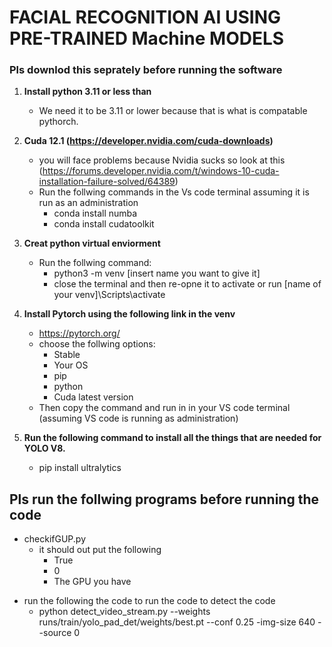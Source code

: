 





# FACIAL RECOGNITION AI USING PRE-TRAINED Machine MODELS  

### Pls downlod this seprately before running the software

1) **Install python 3.11 or less than**
   * We need it to be 3.11 or lower because that is what is compatable pythorch.

2) **Cuda 12.1 (https://developer.nvidia.com/cuda-downloads)**

   * you will face problems because Nvidia sucks so look at this (https://forums.developer.nvidia.com/t/windows-10-cuda-installation-failure-solved/64389)
   * Run the follwing commands in the Vs code terminal assuming it is run as an administration
     * conda install numba
     * conda install cudatoolkit

3) **Creat python virtual enviorment**
   * Run the follwing command:
     * python3 -m venv [insert name you want to give it]
     * close the terminal and then re-opne it to activate or run [name of your venv]\Scripts\activate
  
4) **Install Pytorch using the following link in the venv**
    * https://pytorch.org/
    * choose the follwing options:
      * Stable
      * Your OS
      * pip
      * python
      * Cuda latest version
    * Then copy the command and run in in your VS code terminal (assuming VS code is running as administration)

5) **Run the following command to install all the things that are needed for YOLO V8.**
   * pip install ultralytics


## Pls run the follwing programs before running the code

* checkifGUP.py
  * it should out put the following
    * True
    * 0
    * The GPU you have

- run the following the code to run the code to detect the code
  - python detect_video_stream.py --weights runs/train/yolo_pad_det/weights/best.pt --conf 0.25 -img-size 640 --source 0
